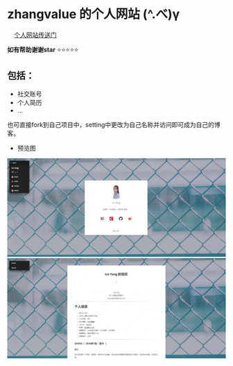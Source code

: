 # zhangvalue 的个人网站  (^.べ)γ
    
<a href="https://zhangvalue.github.io/zhangvalue.github.io/ "  target="_blank" >个人网站传送门</a> 


**如有帮助谢谢star**   :star::star::star::star::star:

## 包括：
- 社交账号
- 个人简历
- ... 


也可直接fork到自己项目中，setting中更改为自己名称并访问即可成为自己的博客。 

- 预览图 
<img src="show/1.jpg"/> 
<img src="show/2.jpg"/> 
